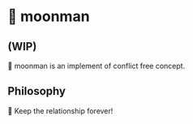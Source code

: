 # 🧣 moonman

## (WIP)

🧣 moonman is an implement of conflict free concept.

## Philosophy

🧣 Keep the relationship forever!
